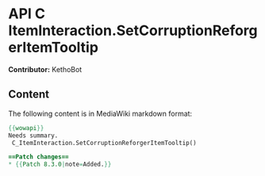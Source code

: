 # API C ItemInteraction.SetCorruptionReforgerItemTooltip

**Contributor:** KethoBot

## Content

The following content is in MediaWiki markdown format:

```mediawiki
{{wowapi}}
Needs summary.
 C_ItemInteraction.SetCorruptionReforgerItemTooltip()

==Patch changes==
* {{Patch 8.3.0|note=Added.}}
```